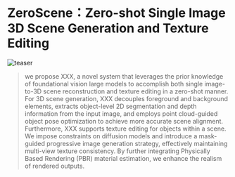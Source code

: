 # ZeroScene：Zero-shot Single Image 3D Scene Generation and Texture Editing

<img src="https://cdn.jsdelivr.net/gh/xdlbw/Home-of-pictures@master/D:%5CPicGo%5CImage202509211434807.jpg" alt="teaser"  />

> we propose XXX, a novel system that leverages the prior knowledge of foundational vision large models to accomplish both single image-to-3D scene reconstruction and texture editing in a zero-shot manner. For 3D scene generation, XXX decouples foreground and background elements, extracts object-level 2D segmentation and depth information from the input image, and employs point cloud-guided object pose optimization to achieve more accurate scene alignment. Furthermore, XXX supports texture editing for objects within a scene. We impose constraints on diffusion models and introduce a mask-guided progressive image generation strategy, effectively maintaining multi-view texture consistency. By further integrating Physically Based Rendering (PBR) material estimation, we enhance the realism of rendered outputs.

